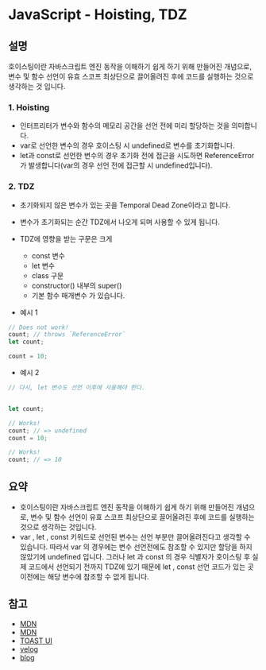 # JavaScript - Hoisting, TDZ

## 설명

호이스팅이란 자바스크립트 엔진 동작을 이해하기 쉽게 하기 위해 만들어진 개념으로, 변수 및 함수 선언이 유효 스코프 최상단으로 끌어올려진 후에 코드를 실행하는 것으로 생각하는 것 입니다.

### 1. Hoisting

- 인터프리터가 변수와 함수의 메모리 공간을 선언 전에 미리 할당하는 것을 의미합니다.
- var로 선언한 변수의 경우 호이스팅 시 undefined로 변수를 초기화합니다.
- let과 const로 선언한 변수의 경우 초기화 전에 접근을 시도하면 ReferenceError가 발생합니다(var의 경우 선언 전에 접근할 시 undefined입니다).

### 2. TDZ

- 초기화되지 않은 변수가 있는 곳을 Temporal Dead Zone이라고 합니다.
- 변수가 초기화되는 순간 TDZ에서 나오게 되며 사용할 수 있게 됩니다.
- TDZ에 영향을 받는 구문은 크게

  - const 변수
  - let 변수
  - class 구문
  - constructor() 내부의 super()
  - 기본 함수 매개변수 가 있습니다.

- 예시 1

```js
// Does not work!
count; // throws `ReferenceError`
let count;

count = 10;
```

- 예시 2

```js
// 다시, let 변수도 선언 이후에 사용해야 한다.


let count;

// Works!
count; // => undefined
count = 10;

// Works!
count; // => 10
```

## 요약

- 호이스팅이란 자바스크립트 엔진 동작을 이해하기 쉽게 하기 위해 만들어진 개념으로, 변수 및 함수 선언이 유효 스코프 최상단으로 끌어올려진 후에 코드를 실행하는 것으로 생각하는 것입니다.
- var , let , const 키워드로 선언된 변수는 선언 부분만 끌어올려진다고 생각할 수 있습니다. 따라서 var 의 경우에는 변수 선언전에도 참조할 수 있지만 할당을 하지 않았기에 undefined 입니다. 그러나 let 과 const 의 경우 식별자가 호이스팅 후 실제 코드에서 선언되기 전까지 TDZ에 있기 때문에 let , const 선언 코드가 있는 곳 이전에는 해당 변수에 참조할 수 없게 됩니다.

## 참고

- [MDN](https://developer.mozilla.org/ko/docs/Glossary/Hoisting)
- [MDN](https://developer.mozilla.org/ko/docs/Web/JavaScript/Reference/Statements/let)
- [TOAST UI](https://ui.toast.com/weekly-pick/ko_20191014)
- [velog](https://velog.io/@open_h/Hoisting-and-TDZ#hoisting%ED%98%B8%EC%9D%B4%EC%8A%A4%ED%8C%85)
- [blog](https://noah0316.github.io/JavaScript/2020-11-04-temporal-dead-zone,-hoisting%EC%97%90-%EA%B4%80%ED%95%98%EC%97%AC/)
